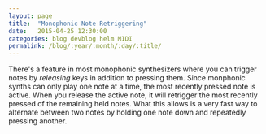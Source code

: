 ```yaml
---
layout: page
title:  "Monophonic Note Retriggering"
date:   2015-04-25 12:30:00
categories: blog devblog helm MIDI
permalink: /blog/:year/:month/:day/:title/
---
```


There's a feature in most monophonic synthesizers where you can trigger
notes by *releasing* keys in addition to pressing them. Since monphonic synths
can only play one note at a time, the most recently pressed note is active.
When you release the active note, it will retrigger the most recently pressed
of the remaining held notes. What this allows is a very fast way to alternate
between two notes by holding one note down and repeatedly pressing another.



[helm]:      https://github.com/mtytel/helm
[mopo]:        https://github.com/mtytel/mopo
